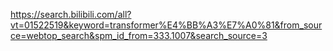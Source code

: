 
https://search.bilibili.com/all?vt=01522519&keyword=transformer%E4%BB%A3%E7%A0%81&from_source=webtop_search&spm_id_from=333.1007&search_source=3
